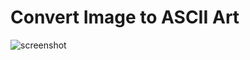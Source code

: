 # Convert Image to ASCII Art
![screenshot](https://github.com/Sayutizxc/image_to_ascii_art/blob/master/assets/ss.png)
